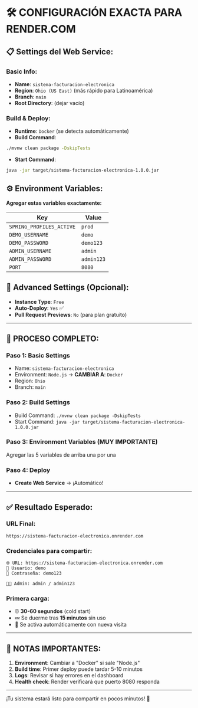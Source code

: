 # 🛠️ CONFIGURACIÓN EXACTA PARA RENDER.COM

## 📋 Settings del Web Service:

### Basic Info:
- **Name**: `sistema-facturacion-electronica`
- **Region**: `Ohio (US East)` (más rápido para Latinoamérica)
- **Branch**: `main`
- **Root Directory**: (dejar vacío)

### Build & Deploy:
- **Runtime**: `Docker` (se detecta automáticamente)
- **Build Command**: 
```bash
./mvnw clean package -DskipTests
```

- **Start Command**:
```bash
java -jar target/sistema-facturacion-electronica-1.0.0.jar
```

## ⚙️ Environment Variables:

**Agregar estas variables exactamente:**

| Key | Value |
|-----|-------|
| `SPRING_PROFILES_ACTIVE` | `prod` |
| `DEMO_USERNAME` | `demo` |
| `DEMO_PASSWORD` | `demo123` |
| `ADMIN_USERNAME` | `admin` |
| `ADMIN_PASSWORD` | `admin123` |
| `PORT` | `8080` |

## 🔧 Advanced Settings (Opcional):
- **Instance Type**: `Free`
- **Auto-Deploy**: `Yes` ✅
- **Pull Request Previews**: `No` (para plan gratuito)

---

## 🎯 PROCESO COMPLETO:

### Paso 1: Basic Settings
- Name: `sistema-facturacion-electronica`
- Environment: `Node.js` → **CAMBIAR A**: `Docker`
- Region: `Ohio`
- Branch: `main`

### Paso 2: Build Settings
- Build Command: `./mvnw clean package -DskipTests`
- Start Command: `java -jar target/sistema-facturacion-electronica-1.0.0.jar`

### Paso 3: Environment Variables (MUY IMPORTANTE)
Agregar las 5 variables de arriba una por una

### Paso 4: Deploy
- **Create Web Service** → ¡Automático!

---

## ✅ Resultado Esperado:

### URL Final:
```
https://sistema-facturacion-electronica.onrender.com
```

### Credenciales para compartir:
```
🌐 URL: https://sistema-facturacion-electronica.onrender.com
👤 Usuario: demo
🔑 Contraseña: demo123

👨‍💼 Admin: admin / admin123
```

### Primera carga:
- ⏰ **30-60 segundos** (cold start)
- 💤 Se duerme tras **15 minutos** sin uso
- 🔄 Se activa automáticamente con nueva visita

---

## 🚨 NOTAS IMPORTANTES:

1. **Environment**: Cambiar a "Docker" si sale "Node.js"
2. **Build time**: Primer deploy puede tardar 5-10 minutos
3. **Logs**: Revisar si hay errores en el dashboard
4. **Health check**: Render verificará que puerto 8080 responda

---

¡Tu sistema estará listo para compartir en pocos minutos! 🎉